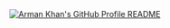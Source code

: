 <a href="https://github.com/Arman-Khan-24">
  <picture>
    <source media="(prefers-color-scheme: dark)" srcset="https://raw.githubusercontent.com/Arman-Khan-24/Andrew6rant-type-README-/main/dark_mode.svg">
    <img alt="Arman Khan's GitHub Profile README" src="https://raw.githubusercontent.com/Arman-Khan-24/Andrew6rant-type-README-/main/light_mode.svg">
  </picture>
</a>
